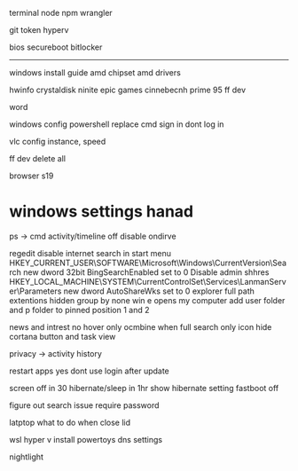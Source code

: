 terminal
node
npm
wrangler

git token
hyperv


bios
secureboot
bitlocker

-----------------------------------
windows install guide
amd chipset
amd drivers

hwinfo
crystaldisk
ninite
epic games
cinnebecnh
prime 95
ff dev

word

windows config
	powershell replace cmd
	sign in dont log in

vlc config
	instance, speed

ff dev
	delete all

browser 
	s19


# windows settings hanad
ps -> cmd
activity/timeline off
disable ondirve

regedit
disable internet search in start menu
HKEY_CURRENT_USER\SOFTWARE\Microsoft\Windows\CurrentVersion\Search
new dword 32bit BingSearchEnabled set to 0
Disable admin shhres
HKEY_LOCAL_MACHINE\SYSTEM\CurrentControlSet\Services\LanmanServer\Parameters
new dword AutoShareWks set to 0
explorer
	full path
	extentions
	hidden
	group by none
win e opens my computer
add user folder and p folder to pinned position 1 and 2

news and intrest no hover
only ocmbine when full
search only icon
hide cortana button and task view

privacy -> activity history

restart apps yes
dont use login after update

screen off in 30
hibernate/sleep in 1hr
show hibernate setting
fastboot off

figure out search issue
require password

latptop
what to do when close lid


wsl
hyper v
install powertoys
dns settings


nightlight

	
